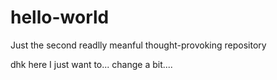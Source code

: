 # hello-world
Just the second readlly meanful thought-provoking repository


dhk here
I just want to... change a bit....
